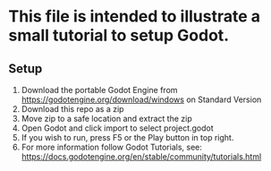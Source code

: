 # This file is intended to illustrate a small tutorial to setup Godot.

## Setup
1. Download the portable Godot Engine from https://godotengine.org/download/windows on Standard Version
2. Download this repo as a zip
3. Move zip to a safe location and extract the zip 
4. Open Godot and click import to select project.godot
5. If you wish to run, press F5 or the Play button in top right.
6. For more information follow Godot Tutorials, see: https://docs.godotengine.org/en/stable/community/tutorials.html

